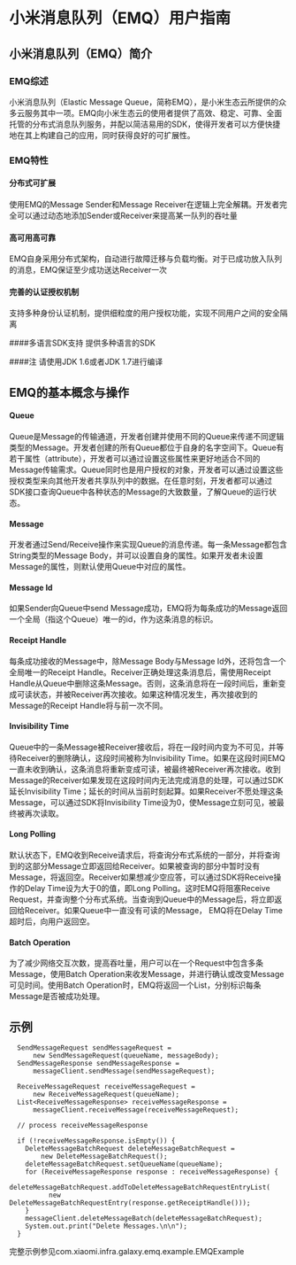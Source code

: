 # 小米消息队列（EMQ）用户指南

## 小米消息队列（EMQ）简介

### EMQ综述

小米消息队列（Elastic Message Queue，简称EMQ），是小米生态云所提供的众多云服务其中一项。EMQ向小米生态云的使用者提供了高效、稳定、可靠、全面托管的分布式消息队列服务，并配以简洁易用的SDK，使得开发者可以方便快捷地在其上构建自己的应用，同时获得良好的可扩展性。

### EMQ特性

#### 分布式可扩展
使用EMQ的Message Sender和Message Receiver在逻辑上完全解耦。开发者完全可以通过动态地添加Sender或Receiver来提高某一队列的吞吐量

#### 高可用高可靠
EMQ自身采用分布式架构，自动进行故障迁移与负载均衡。对于已成功放入队列的消息，EMQ保证至少成功送达Receiver一次

#### 完善的认证授权机制
支持多种身份认证机制，提供细粒度的用户授权功能，实现不同用户之间的安全隔离

####多语言SDK支持
提供多种语言的SDK

####注
请使用JDK 1.6或者JDK 1.7进行编译

## EMQ的基本概念与操作

#### Queue
Queue是Message的传输通道，开发者创建并使用不同的Queue来传递不同逻辑类型的Message。开发者创建的所有Queue都位于自身的名字空间下。Queue有若干属性（attribute），开发者可以通过设置这些属性来更好地适合不同的Message传输需求。Queue同时也是用户授权的对象，开发者可以通过设置这些授权类型来向其他开发者共享队列中的数据。在任意时刻，开发者都可以通过SDK接口查询Queue中各种状态的Message的大致数量，了解Queue的运行状态。

#### Message
开发者通过Send/Receive操作来实现Queue的消息传递。每一条Message都包含String类型的Message Body，并可以设置自身的属性。如果开发者未设置Message的属性，则默认使用Queue中对应的属性。

#### Message Id
如果Sender向Queue中send Message成功，EMQ将为每条成功的Message返回一个全局（指这个Queue）唯一的id，作为这条消息的标识。

#### Receipt Handle
每条成功接收的Message中，除Message Body与Message Id外，还将包含一个全局唯一的Receipt Handle。Receiver正确处理这条消息后，需使用Receipt Handle从Queue中删除这条Message。否则，这条消息将在一段时间后，重新变成可读状态，并被Receiver再次接收。如果这种情况发生，再次接收到的Message的Receipt Handle将与前一次不同。

#### Invisibility Time
Queue中的一条Message被Receiver接收后，将在一段时间内变为不可见，并等待Receiver的删除确认，这段时间被称为Invisibility Time。如果在这段时间EMQ一直未收到确认，这条消息将重新变成可读，被最终被Receiver再次接收。收到Message的Receiver如果发现在这段时间内无法完成消息的处理，可以通过SDK延长Invisibility Time；延长的时间从当前时刻起算。如果Receiver不愿处理这条Message，可以通过SDK将Invisibility Time设为0，使Message立刻可见，被最终被再次读取。

#### Long Polling
默认状态下，EMQ收到Receive请求后，将查询分布式系统的一部分，并将查询到的这部分Message立即返回给Receiver。如果被查询的部分中暂时没有Message，将返回空。Receiver如果想减少空应答，可以通过SDK将Receive操作的Delay Time设为大于0的值，即Long Polling。这时EMQ将阻塞Receive Request，并查询整个分布式系统。当查询到Queue中的Message后，将立即返回给Receiver。如果Queue中一直没有可读的Message， EMQ将在Delay Time超时后，向用户返回空。

#### Batch Operation
为了减少网络交互次数，提高吞吐量，用户可以在一个Request中包含多条Message，使用Batch Operation来收发Message，并进行确认或改变Message可见时间。使用Batch Operation时，EMQ将返回一个List，分别标识每条Message是否被成功处理。

## 示例

      SendMessageRequest sendMessageRequest =
          new SendMessageRequest(queueName, messageBody);
      SendMessageResponse sendMessageResponse =
          messageClient.sendMessage(sendMessageRequest);

      ReceiveMessageRequest receiveMessageRequest =
          new ReceiveMessageRequest(queueName);
      List<ReceiveMessageResponse> receiveMessageResponse =
          messageClient.receiveMessage(receiveMessageRequest);

      // process receiveMessageResponse

      if (!receiveMessageResponse.isEmpty()) {
        DeleteMessageBatchRequest deleteMessageBatchRequest =
            new DeleteMessageBatchRequest();
        deleteMessageBatchRequest.setQueueName(queueName);
        for (ReceiveMessageResponse response : receiveMessageResponse) {
          deleteMessageBatchRequest.addToDeleteMessageBatchRequestEntryList(
              new DeleteMessageBatchRequestEntry(response.getReceiptHandle()));
        }
        messageClient.deleteMessageBatch(deleteMessageBatchRequest);
        System.out.print("Delete Messages.\n\n");
      }

完整示例参见com.xiaomi.infra.galaxy.emq.example.EMQExample
